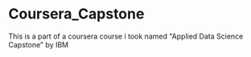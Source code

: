 # Coursera_Capstone
This is a part of a coursera course i took named "Applied Data Science Capstone" by IBM
